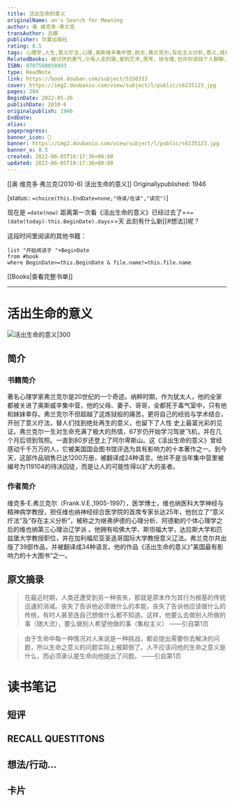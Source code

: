 ```yaml
---
title: 活出生命的意义
originalName: an's Search for Meaning
author: 奥 维克多·弗兰克
transAuthor: 吕娜
publisher: 华夏出版社
rating: 8.5
tags: 心理学,人生,意义疗法,心理,奥斯维辛集中营,励志,弗兰克尔,存在主义分析,意义,成长,book
RelatedBooks: 被讨厌的勇气,少有人走的路,爱的艺术,思考，快与慢,也许你该找个人聊聊,人生的智慧,非暴力沟通,人生十二法则,掌控习惯,亲密关系（第5版）
ISBN: 9787508058993
type: ReadNote
link: https://book.douban.com/subject/5330333
cover: https://img2.doubanio.com/view/subject/l/public/s6235123.jpg
pages: 204
BeginDate: 2022-05-26
publishDate: 2010-6
originalpublish: 1946
EndDate:
alias:
pageprogress:
banner_icon: 📖
banner: https://img2.doubanio.com/view/subject/l/public/s6235123.jpg
banner_x: 0.5
created: 2022-06-05T10:17:36+08:00
updated: 2022-06-05T10:17:36+08:00
---
```


[[奥 维克多·弗兰克(2010-6)  活出生命的意义]]
Originallypublished: 1946
 
[status:: `=choice(this.EndDate=none,"待读/在读","读完")`]

现在是 `=date(now)`
距离第一次看《活出生命的意义》已经过去了==`=(date(today)-this.BeginDate).days`==天
此刻有什么新[[#想法]]呢？


这段时间里阅读的其他书籍：

```dataview
list "开始阅读于 "+BeginDate
from #book 
where BeginDate>=this.BeginDate & file.name!=this.file.name
```

[[Books|查看完整书单]]

---
# 活出生命的意义

![活出生命的意义|300](https://img2.doubanio.com/view/subject/l/public/s6235123.jpg)

## 简介
### 书籍简介

著名心理学家弗兰克尔是20世纪的一个奇迹。纳粹时期，作为犹太人，他的全家都被关进了奥斯威辛集中营，他的父母、妻子、哥哥，全都死于毒气室中，只有他和妹妹幸存。弗兰克尔不但超越了这炼狱般的痛苦，更将自己的经验与学术结合，开创了意义疗法，替人们找到绝处再生的意义，也留下了人性 史上最富光彩的见证。弗兰克尔一生对生命充满了极大的热情，67岁仍开始学习驾驶飞机，并在几个月后领到驾照。一直到80岁还登上了阿尔卑斯山。这《活出生命的意义》曾经感动千千万万的人，它被美国国会图书馆评选为具有影响力的十本著作之一。到今天，这部作品销售已达1200万册，被翻译成24种语言。他并不是当年集中营里被编号为119104的待决囚徒，而是让人的可能性得以扩大的圣者。


### 作者简介

维克多·E.弗兰克尔（Frank.V.E.,1905-1997），医学博士，维也纳医科大学神经与精神病学教授，担任维也纳神经综合医学院的首席专家长达25年，他创立了“意义疗法”及“存在主义分析”，被称之为继弗伊德的心理分析、阿德勒的个体心理学之后的维也纳第三心理治辽学派 。他拥有哈佛大学、斯坦福大学，达拉斯大学和匹兹堡大学教授职位，并在加利福尼亚圣迭哥国际大学教授意义辽法。弗兰克尔共出版了39部作品，并被翻译成34种语言。他的作品《活出生命的意义》”美国最有影响力的十大图书“之一。




## 原文摘录
> 在最近时期，人类还遭受到另一种丧失，那就是原本作为其行为根基的传统迅速的消减。丧失了告诉他必须做什么的本能，丧失了告诉他应该做什么的传统，有时人甚至连自己想做什么都不知道。这样，他要么去做别人所做的事（随大流），要么做别人希望他做的事（集权主义）
——引自第1页

> 由于生命中每一种情况对人来说是一种挑战，都会提出需要你去解决的问题，所以生命之意义的问题实际上被颠倒了。人不应该问他的生命之意义是什么，而必须承认是生命向他提出了问题。
——引自第1页

# 读书笔记
## 短评

## RECALL QUESTITONS


## 想法/行动...

## 卡片